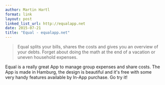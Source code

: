 ```yaml
---
author: Martin Hartl
format: link
layout: post
linked_list_url: http://equalapp.net
date: 2015-07-21
title: "Equal - equalapp.net"
---
```


> Equal splits your bills, shares the costs and gives you an overview of your debts. Forget about doing the math at the end of a vacation or uneven household expenses.

Equal is a really great App to manage group expenses and share costs. The App is made in Hamburg, the design is beautiful and it's free with some very handy features available by In-App purchase. Go try it! 


